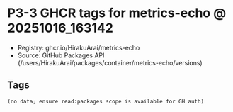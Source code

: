 # P3-3 GHCR tags for metrics-echo @ 20251016_163142

- Registry: ghcr.io/HirakuArai/metrics-echo
- Source: GitHub Packages API (/users/HirakuArai/packages/container/metrics-echo/versions)

## Tags
```
(no data; ensure read:packages scope is available for GH auth)
```
